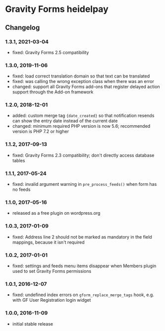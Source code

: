 # Gravity Forms heidelpay

## Changelog

### 1.3.1, 2021-03-04

* fixed: Gravity Forms 2.5 compatibility

### 1.3.0, 2019-11-06

* fixed: load correct translation domain so that text can be translated
* fixed: was calling the wrong exception class when there was an error
* changed: support all Gravity Forms add-ons that register delayed action support through the Add-on framework

### 1.2.0, 2018-12-01

* added: custom merge tag `{date_created}` so that notification resends can show the entry date instead of the current date
* changed: minimum required PHP version is now 5.6; recommended version is PHP 7.2 or higher

### 1.1.2, 2017-09-13

* fixed: Gravity Forms 2.3 compatibility; don't directly access database tables

### 1.1.1, 2017-05-24

* fixed: invalid argument warning in `pre_process_feeds()` when form has no feeds

### 1.1.0, 2017-05-16

* released as a free plugin on wordpress.org

### 1.0.3, 2017-01-09

* fixed: Address line 2 should not be marked as mandatory in the field mappings, because it isn't required

### 1.0.2, 2017-01-01

* fixed: settings and feeds menu items disappear when Members plugin used to set Gravity Forms permissions

### 1.0.1, 2016-12-07

* fixed: undefined index errors on `gform_replace_merge_tags` hook, e.g. with GF User Registration login widget

### 1.0.0, 2016-11-09

* initial stable release
